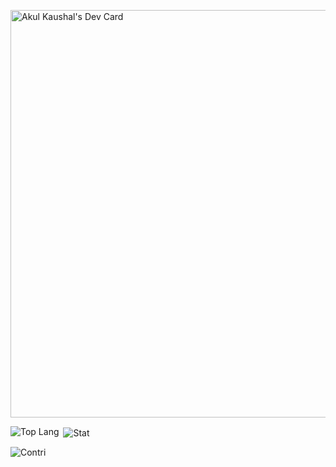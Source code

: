 <a href="https://app.daily.dev/hunt3r1009i"><img src="https://api.daily.dev/devcards/v2/3OajrCpIhc5Qh2sceqyhC.png?type=wide&r=uga" width="652" alt="Akul Kaushal's Dev Card"/></a>

<p><img align="left" src="https://github-readme-stats.vercel.app/api/top-langs?username=Akul-Kaushal&show_icons=true&locale=en&layout=compact" alt="Top Lang" /></p>

<p>&nbsp;<img align="center" src="https://github-readme-stats.vercel.app/api?username=vikramcs17&show_icons=true&locale=en" alt="Stat" /></p>

<p><img align="center" src="https://github-readme-streak-stats.herokuapp.com/?user=vikramcs17&" alt="Contri" /></p>
